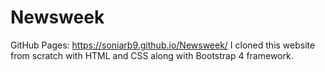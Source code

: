 # Newsweek

GitHub Pages:
https://soniarb9.github.io/Newsweek/
I cloned this website from scratch with HTML and CSS along with Bootstrap 4 framework.
